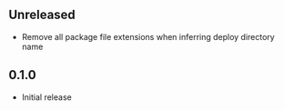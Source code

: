 Unreleased
----------
- Remove all package file extensions when inferring deploy directory
  name


0.1.0
-----
- Initial release
